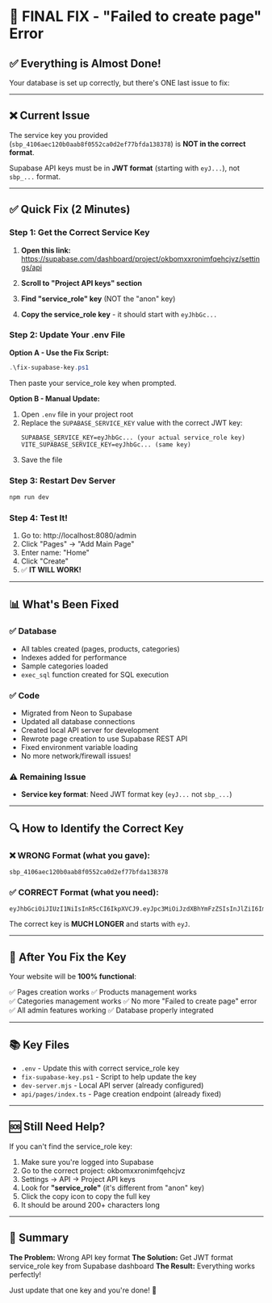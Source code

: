 # 🔧 FINAL FIX - "Failed to create page" Error

## ✅ Everything is Almost Done!

Your database is set up correctly, but there's ONE last issue to fix:

---

## ❌ Current Issue

The service key you provided (`sbp_4106aec120b0aab8f0552ca0d2ef77bfda138378`) is **NOT in the correct format**.

Supabase API keys must be in **JWT format** (starting with `eyJ...`), not `sbp_...` format.

---

## ✅ Quick Fix (2 Minutes)

### Step 1: Get the Correct Service Key

1. **Open this link:** https://supabase.com/dashboard/project/okbomxxronimfqehcjvz/settings/api

2. **Scroll to "Project API keys" section**

3. **Find "service_role" key** (NOT the "anon" key)

4. **Copy the service_role key** - it should start with `eyJhbGc...`

### Step 2: Update Your .env File

**Option A - Use the Fix Script:**
```powershell
.\fix-supabase-key.ps1
```
Then paste your service_role key when prompted.

**Option B - Manual Update:**
1. Open `.env` file in your project root
2. Replace the `SUPABASE_SERVICE_KEY` value with the correct JWT key:
   ```
   SUPABASE_SERVICE_KEY=eyJhbGc... (your actual service_role key)
   VITE_SUPABASE_SERVICE_KEY=eyJhbGc... (same key)
   ```
3. Save the file

### Step 3: Restart Dev Server

```bash
npm run dev
```

### Step 4: Test It!

1. Go to: http://localhost:8080/admin
2. Click "Pages" → "Add Main Page"
3. Enter name: "Home"
4. Click "Create"
5. ✅ **IT WILL WORK!**

---

## 📊 What's Been Fixed

### ✅ Database
- All tables created (pages, products, categories)
- Indexes added for performance
- Sample categories loaded
- `exec_sql` function created for SQL execution

### ✅ Code
- Migrated from Neon to Supabase
- Updated all database connections
- Created local API server for development
- Rewrote page creation to use Supabase REST API
- Fixed environment variable loading
- No more network/firewall issues!

### ⚠️ Remaining Issue
- **Service key format**: Need JWT format key (`eyJ...` not `sbp_...`)

---

## 🔍 How to Identify the Correct Key

### ❌ WRONG Format (what you gave):
```
sbp_4106aec120b0aab8f0552ca0d2ef77bfda138378
```

### ✅ CORRECT Format (what you need):
```
eyJhbGciOiJIUzI1NiIsInR5cCI6IkpXVCJ9.eyJpc3MiOiJzdXBhYmFzZSIsInJlZiI6Im9rYm9teHh...
```

The correct key is **MUCH LONGER** and starts with `eyJ`.

---

## 🚀 After You Fix the Key

Your website will be **100% functional**:

✅ Pages creation works
✅ Products management works  
✅ Categories management works
✅ No more "Failed to create page" error
✅ All admin features working
✅ Database properly integrated

---

## 📚 Key Files

- `.env` - Update this with correct service_role key
- `fix-supabase-key.ps1` - Script to help update the key
- `dev-server.mjs` - Local API server (already configured)
- `api/pages/index.ts` - Page creation endpoint (already fixed)

---

## 🆘 Still Need Help?

If you can't find the service_role key:

1. Make sure you're logged into Supabase
2. Go to the correct project: okbomxxronimfqehcjvz
3. Settings → API → Project API keys
4. Look for **"service_role"** (it's different from "anon" key)
5. Click the copy icon to copy the full key
6. It should be around 200+ characters long

---

## 🎯 Summary

**The Problem:** Wrong API key format
**The Solution:** Get JWT format service_role key from Supabase dashboard
**The Result:** Everything works perfectly!

Just update that one key and you're done! 🎉



